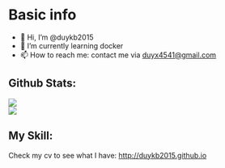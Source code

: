# Basic info
- 👋 Hi, I’m @duykb2015
- 🌱 I’m currently learning docker
- 📫 How to reach me: contact me via duyx4541@gmail.com

## Github Stats:
![](https://github-readme-stats.vercel.app/api?username=duykb2015&theme=cobalt)<br/>
![](https://github-readme-stats.vercel.app/api/top-langs/?username=duykb2015&layout=compact)

## My Skill:
Check my cv to see what I have: http://duykb2015.github.io

<!---
- 👀 I’m interested in ... everything

- 💞️ I’m looking to collaborate on ... nothing...
 ... no, you can not


duykb2015/duykb2015 is a ✨ special ✨ repository because its `README.md` (this file) appears on your GitHub profile.
You can click the Preview link to take a look at your changes.
--->
